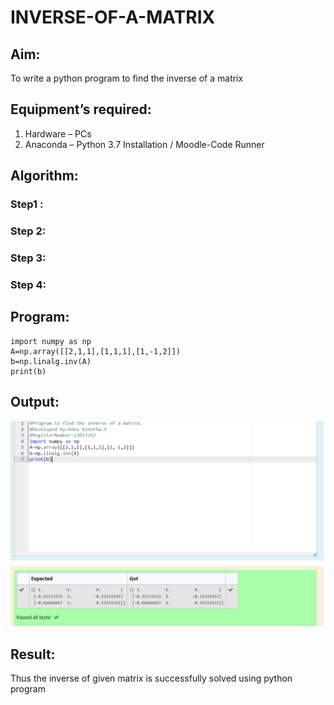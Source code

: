 # INVERSE-OF-A-MATRIX
## Aim:
To write a python program to find the inverse of a matrix
## Equipment’s required:
1. 	Hardware – PCs
2. 	Anaconda – Python 3.7 Installation / Moodle-Code Runner
## Algorithm:
### Step1 : 
### Step 2: 
### Step 3: 
### Step 4: 

## Program:
```
import numpy as np
A=np.array([[2,1,1],[1,1,1],[1,-1,2]])
b=np.linalg.inv(A)
print(b)

```

## Output:
![output](<inverse matrix_ss.png>)


## Result:
Thus the inverse of given matrix is successfully solved using python program

